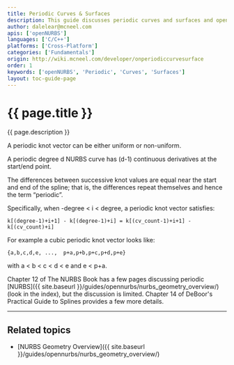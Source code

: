```yaml
---
title: Periodic Curves & Surfaces
description: This guide discusses periodic curves and surfaces and openNURBS toolkit.
author: dalelear@mcneel.com
apis: ['openNURBS']
languages: ['C/C++']
platforms: ['Cross-Platform']
categories: ['Fundamentals']
origin: http://wiki.mcneel.com/developer/onperiodiccurvesurface
order: 1
keywords: ['openNURBS', 'Periodic', 'Curves', 'Surfaces']
layout: toc-guide-page
---
```


# {{ page.title }}

{{ page.description }}

A periodic knot vector can be either uniform or non-uniform.

A periodic degree d NURBS curve has (d-1) continuous derivatives at the start/end point.

The differences between successive knot values are equal near the start and end of the spline; that is, the differences repeat themselves and hence the term “periodic”.

Specifically, when -degree < i < degree, a periodic knot vector satisfies:

```
k[(degree-1)+i+1] - k[(degree-1)+i] = k[(cv_count-1)+i+1] - k[(cv_count)+i]
```

For example a cubic periodic knot vector looks like:

```
{a,b,c,d,e, ...,  p+a,p+b,p+c,p+d,p+e}
```

with a < b < c < d < e and e < p+a.

Chapter 12 of The NURBS Book has a few pages discussing periodic [NURBS]({{ site.baseurl }}/guides/opennurbs/nurbs_geometry_overview/) (look in the index), but the discussion is limited.  Chapter 14 of DeBoor's Practical Guide to Splines provides a few more details.

---

## Related topics

- [NURBS Geometry Overview]({{ site.baseurl }}/guides/opennurbs/nurbs_geometry_overview/)
